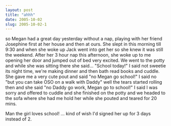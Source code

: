 ```yaml
---
layout: post
title: "ahhh"
date: 2005-10-02
slug: 2005-10-02-1
---
```


so Megan had a great day yesterday without a nap, playing with her friend Josephine first at her house and then at ours.  She slept in this morning till 9:30 and when she woke up Jack went into get her so she knew it was still the weekend.  After her 3 hour nap this afternoon, she woke up to me opening her door and jumped out of bed very excited.  We went to the potty and while she was sitting there she said... &quot;School today!&quot;  I said not sweetie its night time, we&apos;re making dinner and then bath read books and cuddle.  She gave me a very cute pout and said &quot;no Megan go school!&quot;  I said no &quot;but you can take OSO on a walk with Daddy&quot;  well the tears started rolling then and she said &quot;no Daddy go work, Megan go to school!&quot;  I said I was sorry and offered to cuddle and she finished on the potty and we headed to the sofa where she had me hold her while she pouted and teared for 20 mins.  

Man the girl loves school!  ... kind of wish I&apos;d signed her up for 3 days instead of 2.


